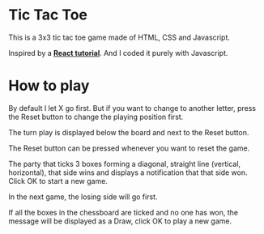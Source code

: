 # Tic Tac Toe
This is a 3x3 tic tac toe game made of HTML, CSS and Javascript.

Inspired by a [**React tutorial**](https://react.dev/learn/tutorial-tic-tac-toe). And I coded it purely with Javascript.

# How to play
By default I let X go first. But if you want to change to another letter, press the Reset button to change the playing position first.

The turn play is displayed below the board and next to the Reset button.

The Reset button can be pressed whenever you want to reset the game.

The party that ticks 3 boxes forming a diagonal, straight line (vertical, horizontal), that side wins and displays a notification that that side won. Click OK to start a new game.

In the next game, the losing side will go first.

If all the boxes in the chessboard are ticked and no one has won, the message will be displayed as a Draw, click OK to play a new game.
